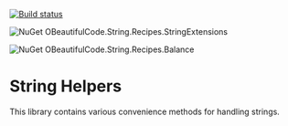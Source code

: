 [![Build status](https://ci.appveyor.com/api/projects/status/0axbj72exywm5sjt?svg=true)](https://ci.appveyor.com/project/SurajGupta/obeautifulcode-string)

![NuGet](https://img.shields.io/nuget/v/OBeautifulCode.String.Recipes.StringExtensions.svg)  OBeautifulCode.String.Recipes.StringExtensions

![NuGet](https://img.shields.io/nuget/v/OBeautifulCode.String.Recipes.Balance.svg)  OBeautifulCode.String.Recipes.Balance

String Helpers
==============
This library contains various convenience methods for handling strings.